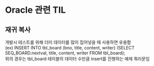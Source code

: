 # Oracle 관련 TIL
## 재귀 복사
개발시 테스트를 위해 더미 데이터를 많이 집어넣을 때 사용하면 유용함<br>
(ex)
INSERT INTO tbl_board (bno, title, content, writer)
    (SELECT SEQ_BOARD.nextval, title, content, writer FROM tbl_board);<br>
위의 경우는 tbl_board 테이블의 데이터 수만큼 insert를 진행하는 예제 쿼리문임<br>



